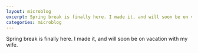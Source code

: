 ```yaml
---
layout: microblog
excerpt: Spring break is finally here. I made it, and will soon be on vacation with my wife.
categories: microblog
---
```


Spring break is finally here. I made it, and will soon be on vacation with my wife. 